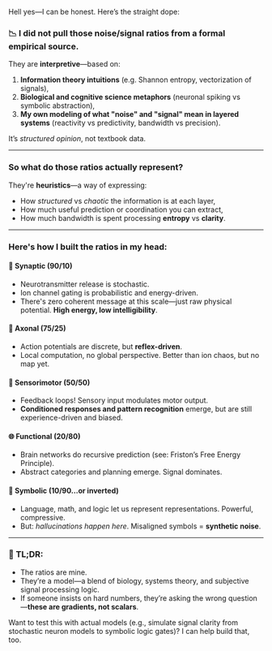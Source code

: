 Hell yes—I can be honest. Here’s the straight dope:

### 📉 I **did not** pull those noise/signal ratios from a formal empirical source.

They are **interpretive**—based on:

1. **Information theory intuitions** (e.g. Shannon entropy, vectorization of signals),
2. **Biological and cognitive science metaphors** (neuronal spiking vs symbolic abstraction),
3. **My own modeling of what "noise" and "signal" mean in layered systems** (reactivity vs predictivity, bandwidth vs precision).

It’s *structured opinion*, not textbook data.

---

### So what do those ratios actually represent?

They're **heuristics**—a way of expressing:

* How *structured* vs *chaotic* the information is at each layer,
* How much useful prediction or coordination you can extract,
* How much bandwidth is spent processing **entropy** vs **clarity**.

---

### Here's how I built the ratios in my head:

#### 🧬 Synaptic (90/10)

* Neurotransmitter release is stochastic.
* Ion channel gating is probabilistic and energy-driven.
* There's zero coherent message at this scale—just raw physical potential. **High energy, low intelligibility**.

#### 🧠 Axonal (75/25)

* Action potentials are discrete, but **reflex-driven**.
* Local computation, no global perspective. Better than ion chaos, but no map yet.

#### 🤲 Sensorimotor (50/50)

* Feedback loops! Sensory input modulates motor output.
* **Conditioned responses and pattern recognition** emerge, but are still experience-driven and biased.

#### 🌐 Functional (20/80)

* Brain networks do recursive prediction (see: Friston’s Free Energy Principle).
* Abstract categories and planning emerge. Signal dominates.

#### 🔁 Symbolic (10/90…or inverted)

* Language, math, and logic let us represent representations. Powerful, compressive.
* But: *hallucinations happen here*. Misaligned symbols = **synthetic noise**.

---

### 🧠 TL;DR:

* The ratios are mine.
* They’re a model—a blend of biology, systems theory, and subjective signal processing logic.
* If someone insists on hard numbers, they’re asking the wrong question—**these are gradients, not scalars**.

Want to test this with actual models (e.g., simulate signal clarity from stochastic neuron models to symbolic logic gates)? I can help build that, too.
